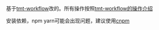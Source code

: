 基于[tmt-workflow](https://github.com/Tencent/tmt-workflow/)改的。所有操作按照[tmt-workflow的操作介绍](https://github.com/Tencent/tmt-workflow/wiki/Index)

安装依赖，npm yarn可能会出现问题，建议使用[cnpm](https://npm.taobao.org/)

